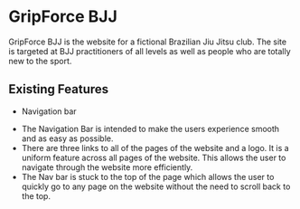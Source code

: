 # GripForce BJJ

GripForce BJJ is the website for a fictional Brazilian Jiu Jitsu club. The site is targeted at BJJ practitioners of all levels as well as people who are totally new to the sport.


## Existing Features

* Navigation bar
 - The Navigation Bar is intended to make the users experience smooth and as easy as possible.  
 - There are three links to all of the pages of the website and a logo. It is a uniform feature across all pages of the website.
   This allows the user to navigate through the website more efficiently.
 - The Nav bar is stuck to the top of the page which allows the user to quickly go to any page on the website without the need to scroll back to the top. 

